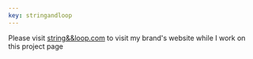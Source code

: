 ```yaml
---
key: stringandloop
---
```


Please visit [string&&loop.com](https://www.stringandloop.com) to visit my brand's website while I work on this project page
